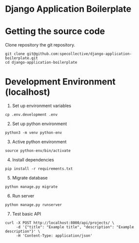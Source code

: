 # Django Application Boilerplate

# Getting the source code

Clone repository the git repository.
```
git clone git@github.com:specollective/django-application-boilerplate.git
cd django-application-boilerplate
```

# Development Environment (localhost)

1. Set up environment variables
```
cp .env.development .env
```

2. Set up python environment
```
python3 -m venv python-env
```

3. Active python environment
```
source python-env/bin/activate
```

4. Install dependencies
```
pip install -r requirements.txt
```

5. Migrate database
```
python manage.py migrate
```

6. Run server
```
python manage.py runserver
```

7. Test basic API
```
curl -X POST http://localhost:8000/api/projects/ \
     -d '{"title": "Example title", "description": "Example description"}' \
     -H 'Content-Type: application/json'
```
